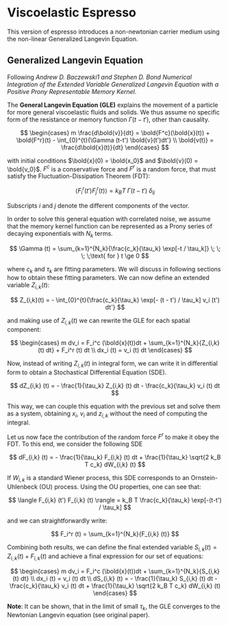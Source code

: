 # Viscoelastic Espresso

This version of espresso introduces a non-newtonian carrier medium using the non-linear Generalized Langevin Equation.

## Generalized Langevin Equation

Following *Andrew D. Baczewski1 and Stephen D. Bond Numerical Integration of the Extended Variable Generalized Langevin Equation with a
Positive Prony Representable Memory Kernel*.

The **General Langevin Equation (GLE)** explains the movement of a particle for more general viscoelastic fluids and solids. We thus assume no specific form of the resistance or memory function $\Gamma (t-t')$, other than causality.

$$
\begin{cases}
m \frac{d\bold{v}}{dt} = \bold{F^c}(\bold{x}(t)) + \bold{F^r}(t) - \int_{0}^{t}{\Gamma (t-t') \bold{v}(t')dt'} \\
\bold{v(t)} = \frac{d\bold{x}(t)}{dt}
\end{cases}
$$

with initial conditions $\bold{x}(0) = \bold{x_0}$ and $\bold{v}(0) = \bold{v_0}$. $F^c$ is a conservative force and $F^r$ is a random force, that must satisfy the Fluctuation-Dissipation Theorem (FDT):

$$
\langle F_i^r(t') F_j^r(t) \rangle = k_B T \; \Gamma (t-t') \; \delta_{ij}
$$

Subscripts $i$ and $j$ denote the different components of the vector.

In order to solve this general equation with correlated noise, we assume that the memory kernel function can be represented as a Prony series of decaying exponentials with $N_k$ terms.

$$
\Gamma (t) = \sum_{k=1}^{N_k}{\frac{c_k}{\tau_k} \exp[-t / \tau_k]} \; \; \; \;\text{ for } t \ge 0
$$

where $c_k$ and $\tau_k$ are fitting parameters. We will discuss in following sections how to obtain these fitting parameters. We can now define an extended variable $Z_{i,k} (t)$:

$$
Z_{i,k}(t) = - \int_{0}^{t}{\frac{c_k}{\tau_k} \exp[- (t - t') / \tau_k] v_i (t') dt'} 
$$

and making use of $Z_{i,k} (t)$ we can rewrite the GLE for each spatial component:

$$
\begin{cases}
m dv_i = F_i^c (\bold{x}(t))dt + \sum_{k=1}^{N_k}{Z_{i,k} (t) dt} + F_i^r (t) dt \\
dx_i (t) = v_i (t) dt
\end{cases}
$$

Now, instead of writing $Z_{i,k} (t)$ in integral form, we can write it in differential form to obtain a Stochastical Differential Equation (SDE).

$$
dZ_{i,k} (t) = - \frac{1}{\tau_k} Z_{i,k} (t) dt - \frac{c_k}{\tau_k} v_i (t) dt
$$

This way, we can couple this equation with the previous set and solve them as a system, obtaining $x_i$, $v_i$ and $z_{i,k}$ without the need of computing the integral.

Let us now face the contribution of the random force $F^r$ to make it obey the FDT. To this end, we consider the following SDE

$$
dF_{i,k} (t) = - \frac{1}{\tau_k} F_{i,k} (t) dt + \frac{1}{\tau_k} \sqrt{2 k_B T c_k} dW_{i,k} (t)
$$

If $W_{i,k}$ is a standard Wiener process, this SDE corresponds to an Ornstein-Uhlenbeck (OU) process. Using the OU properties, one can see that:

$$
\langle F_{i,k} (t') F_{i,k} (t) \rangle = k_B T \frac{c_k}{\tau_k} \exp[-(t-t') / \tau_k]
$$

and we can straightforwardly write:

$$
F_i^r (t) = \sum_{k=1}^{N_k}{F_{i,k} (t)}
$$

Combining both results, we can define the final extended variable $S_{i,k} (t) = Z_{i,k} (t) + F_{i,k} (t)$ and achieve a final expression for our set of equations:

$$
\begin{cases}
m dv_i = F_i^c (\bold{x}(t))dt + \sum_{k=1}^{N_k}{S_{i,k} (t) dt} \\
dx_i (t) = v_i (t) dt \\
dS_{i,k} (t) = - \frac{1}{\tau_k} S_{i,k} (t) dt - \frac{c_k}{\tau_k} v_i (t) dt + \frac{1}{\tau_k} \sqrt{2 k_B T c_k} dW_{i,k} (t)
\end{cases}
$$

**Note**: It can be shown, that in the limit of small $\tau_k$, the GLE converges to the Newtonian Langevin equation (see original paper).